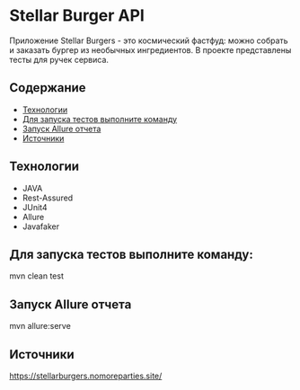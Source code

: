 # Stellar Burger API
Приложение Stellar Burgers - это космический фастфуд: можно собрать и заказать бургер из необычных ингредиентов.
В проекте представлены тесты для ручек сервиса.

## Содержание
- [Технологии](#технологии)
- [Для запуска тестов выполните команду](#для)
- [Запуск Allure отчета](#запуск)
- [Источники](#источники)

## Технологии
- JAVA
- Rest-Assured
- JUnit4
- Allure
- Javafaker

## Для запуска тестов выполните команду:
mvn clean test

## Запуск Allure отчета
mvn allure:serve

## Источники
https://stellarburgers.nomoreparties.site/
